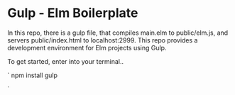 # Gulp - Elm Boilerplate

In this repo, there is a gulp file, that compiles main.elm to public/elm.js, and servers public/index.html to localhost:2999. This repo provides a development environment for Elm projects using Gulp.

To get started, enter into your terminal..

`
npm install
gulp

`